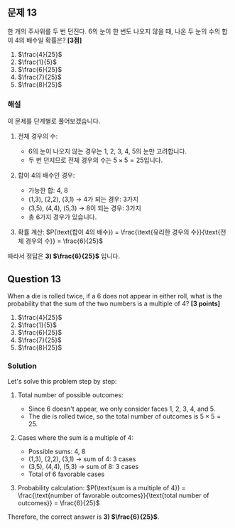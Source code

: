

## 문제 13
한 개의 주사위를 두 번 던진다. 6의 눈이 한 번도 나오지 않을 때, 나온 두 눈의 수의 합이 4의 배수일 확률은? **[3점]**

1) $\frac{4}{25}$
2) $\frac{1}{5}$
3) $\frac{6}{25}$
4) $\frac{7}{25}$
5) $\frac{8}{25}$

### 해설
이 문제를 단계별로 풀어보겠습니다.

1. 전체 경우의 수:
   - 6의 눈이 나오지 않는 경우는 1, 2, 3, 4, 5의 눈만 고려합니다.
   - 두 번 던지므로 전체 경우의 수는 $5 \times 5 = 25$입니다.

2. 합이 4의 배수인 경우:
   - 가능한 합: 4, 8
   - (1,3), (2,2), (3,1) → 4가 되는 경우: 3가지
   - (3,5), (4,4), (5,3) → 8이 되는 경우: 3가지
   - 총 6가지 경우가 있습니다.

3. 확률 계산:
   $P(\text{합이 4의 배수}) = \frac{\text{유리한 경우의 수}}{\text{전체 경우의 수}} = \frac{6}{25}$

따라서 정답은 **3) $\frac{6}{25}$** 입니다.

## Question 13
When a die is rolled twice, if a 6 does not appear in either roll, what is the probability that the sum of the two numbers is a multiple of 4? **[3 points]**

1) $\frac{4}{25}$
2) $\frac{1}{5}$
3) $\frac{6}{25}$
4) $\frac{7}{25}$
5) $\frac{8}{25}$

### Solution
Let's solve this problem step by step:

1. Total number of possible outcomes:
   - Since 6 doesn't appear, we only consider faces 1, 2, 3, 4, and 5.
   - The die is rolled twice, so the total number of outcomes is $5 \times 5 = 25$.

2. Cases where the sum is a multiple of 4:
   - Possible sums: 4, 8
   - (1,3), (2,2), (3,1) → sum of 4: 3 cases
   - (3,5), (4,4), (5,3) → sum of 8: 3 cases
   - Total of 6 favorable cases

3. Probability calculation:
   $P(\text{sum is a multiple of 4}) = \frac{\text{number of favorable outcomes}}{\text{total number of outcomes}} = \frac{6}{25}$

Therefore, the correct answer is **3) $\frac{6}{25}$**.